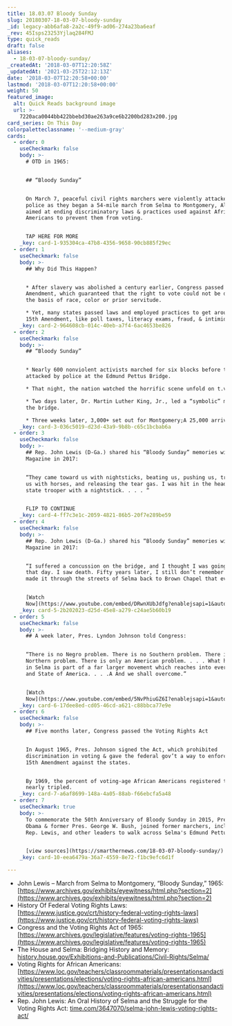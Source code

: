 ```yaml
---
title: 18.03.07 Bloody Sunday
slug: 20180307-18-03-07-bloody-sunday
_id: legacy-abb6afa8-2a2c-49f9-ad06-274a23ba6eaf
_rev: 45Isps23253Yjlaq284FMJ
type: quick_reads
draft: false
aliases:
  - 18-03-07-bloody-sunday/
_createdAt: '2018-03-07T12:20:58Z'
_updatedAt: '2021-03-25T22:12:13Z'
date: '2018-03-07T12:20:58+00:00'
lastmod: '2018-03-07T12:20:58+00:00'
weight: 50
featured_image:
  alt: Quick Reads background image
  url: >-
    7220aca0044bb422bbebd30ae263a9ce6b2200bd283x200.jpg
card_series: On This Day
colorpaletteclassname: '--medium-gray'
cards:
  - order: 0
    useCheckmark: false
    body: >-
      # OTD in 1965:


      ## “Bloody Sunday”


      On March 7, peaceful civil rights marchers were violently attacked by
      police as they began a 54-mile march from Selma to Montgomery, Alabama
      aimed at ending discriminatory laws & practices used against African
      Americans to prevent them from voting.


      TAP HERE FOR MORE
    _key: card-1-935304ca-47b8-4356-9658-90cb885f29ec
  - order: 1
    useCheckmark: false
    body: >-
      ## Why Did This Happen?


      * After slavery was abolished a century earlier, Congress passed the 15th
      Amendment, which guaranteed that the right to vote could not be denied on
      the basis of race, color or prior servitude.

      * Yet, many states passed laws and employed practices to get around the
      15th Amendment, like poll taxes, literacy exams, fraud, & intimidation.
    _key: card-2-964608cb-014c-40eb-a7f4-6ac4653be826
  - order: 2
    useCheckmark: false
    body: >-
      ## “Bloody Sunday”


      * Nearly 600 nonviolent activists marched for six blocks before they were
      attacked by police at the Edmund Pettus Bridge.

      * That night, the nation watched the horrific scene unfold on t.v.

      * Two days later, Dr. Martin Luther King, Jr., led a “symbolic” march to
      the bridge.

      * Three weeks later, 3,000+ set out for Montgomery;A 25,000 arrived.
    _key: card-3-036c5019-d23d-43a9-9b8b-c65c1bcbab6a
  - order: 3
    useCheckmark: false
    body: >-
      ## Rep. John Lewis (D-Ga.) shared his “Bloody Sunday” memories with TIME
      Magazine in 2017:


      “They came toward us with nightsticks, beating us, pushing us, trampling
      us with horses, and releasing the tear gas. I was hit in the head by a
      state trooper with a nightstick. . . . “


      FLIP TO CONTINUE
    _key: card-4-ff7c3e1c-2059-4821-86b5-20f7e289be59
  - order: 4
    useCheckmark: false
    body: >-
      ## Rep. John Lewis (D-Ga.) shared his “Bloody Sunday” memories with TIME
      Magazine in 2017:


      “I suffered a concussion on the bridge, and I thought I was going to die
      that day. I saw death. Fifty years later, I still don’t remember how I
      made it through the streets of Selma back to Brown Chapel that evening.”


      [Watch
      Now](https://www.youtube.com/embed/DRwnXUbJdfg?enablejsapi=1&autoplay=1&rel=0)
    _key: card-5-2b202023-d25d-45e8-a279-c24ae5b60b19
  - order: 5
    useCheckmark: false
    body: >-
      ## A week later, Pres. Lyndon Johnson told Congress:


      “There is no Negro problem. There is no Southern problem. There is no
      Northern problem. There is only an American problem. . . . What happened
      in Selma is part of a far larger movement which reaches into every section
      and State of America. . . .A And we shall overcome.”


      [Watch
      Now](https://www.youtube.com/embed/5NvPhiuGZ6I?enablejsapi=1&autoplay=1&rel=0)
    _key: card-6-17dee8ed-cd05-46cd-a621-c88bbca77e9e
  - order: 6
    useCheckmark: false
    body: >-
      ## Five months later, Congress passed the Voting Rights Act


      In August 1965, Pres. Johnson signed the Act, which prohibited
      discrimination in voting & gave the federal gov’t a way to enforce the
      15th Amendment against the states.


      By 1969, the percent of voting-age African Americans registered to vote
      nearly tripled.
    _key: card-7-a6af8699-148a-4a05-88ab-f66ebcfa5a48
  - order: 7
    useCheckmark: true
    body: >-
      To commemorate the 50th Anniversary of Bloody Sunday in 2015, Pres. Barack
      Obama & former Pres. George W. Bush, joined former marchers, including
      Rep. Lewis, and other leaders to walk across Selma's Edmund Pettus Bridge.


      [view sources](https://smarthernews.com/18-03-07-bloody-sunday/)
    _key: card-10-eea6479a-36a7-4559-8e72-f1bc9efc6d1f

---
```

* John Lewis – March from Selma to Montgomery, “Bloody Sunday,” 1965: [https://www.archives.gov/exhibits/eyewitness/html.php?section=2](https://www.archives.gov/exhibits/eyewitness/html.php?section=2)
* History Of Federal Voting Rights Laws: [https://www.justice.gov/crt/history-federal-voting-rights-laws](https://www.justice.gov/crt/history-federal-voting-rights-laws)
* Congress and the Voting Rights Act of 1965: [https://www.archives.gov/legislative/features/voting-rights-1965](https://www.archives.gov/legislative/features/voting-rights-1965)
* The House and Selma: Bridging History and Memory: [history.house.gov/Exhibitions-and-Publications/Civil-Rights/Selma/](http://history.house.gov/Exhibitions-and-Publications/Civil-Rights/Selma/)
* Voting Rights for African Americans: [https://www.loc.gov/teachers/classroommaterials/presentationsandactivities/presentations/elections/voting-rights-african-americans.html](https://www.loc.gov/teachers/classroommaterials/presentationsandactivities/presentations/elections/voting-rights-african-americans.html)
* Rep. John Lewis: An Oral History of Selma and the Struggle for the Voting Rights Act: [time.com/3647070/selma-john-lewis-voting-rights-act/](http://time.com/3647070/selma-john-lewis-voting-rights-act/)